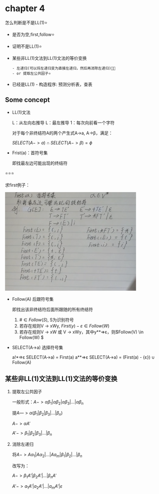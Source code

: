 # chapter 4

怎么判断是不是LL(1)⭐

- 是否为空,first,follow⭐

- 证明不是LL(1)⭐

- 某些非LL(1)文法到LL(1)文法的等价变换

      - 左递归(可以将左递归变为直接左递归，然后再消除左递归)🐱‍🐉
      - or 提取左公共因子⭐

- 已经是LL(1)
      - 构造程序: 预测分析表，查表

## Some concept

- LL(1)文法

  L：从左向右推导
  L：最左推导
  1：每次向前看一个字符

  对于每个非终结符A的两个产生式A->a, A->β，满足：

  $SELECT(A->a) \cap SELECT(A->β) = \phi$

- Frist(a)：首符号集

  即找最左边可能出现的终结符

⭐⭐⭐

求first例子：

![20220604213053](https://raw.githubusercontent.com/Logible/Image/main/note_image/20220604213053.png)

- Follow(A) 后跟符号集

  即找出该非终结符后面所跟随的所有终结符

  1. $\# \in Follow(S)$, S为识别符号
  2. 若存在规则V -> xWy, $First(y)-{ε} \in Follow(W)$
  3. 若存在规则V -> xW 或 V -> xWy，其中y**=>ε，则$Follow(V) \in Follow(W) $

- SELECT(A->a) 选择符号集

  a!*=>ε SELECT(A->a) = First(a)
  a**=>ε SELECT(A->a) = (First(a) - {ε}) ∪ Follow(A)

## 某些非LL(1)文法到LL(1)文法的等价变换

1. 提取左公共因子

     一般形式：$A-> αβ_1 | αβ_2 | αβ_3|\dots| αβ_n$

     提$A—>α(β_1|β_2|β_3|\dots|β_n)$

     $A->αA'$

     $A'-> β_1|β_2|β_3|\dots|β_n$

2. 消除左递归

      将$A -> Aα_1|Aα_2|\dots|Aa_m|β_1|β_2|\dots|β_n$

      改写为：

      $A->β_1 A'|β_2 A'|\dots|β_n A'$

      $A'-> a_1 A'|a_2 A'|\dots|a_m A'|\varepsilon$
